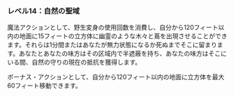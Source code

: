 ### レベル14：自然の聖域

魔法アクションとして、野生変身の使用回数を消費し、自分から120フィート以内の地面に15フィートの立方体に幽霊のような木々と蔦を出現させることができます。それらは1分間またはあなたが無力状態になるか死ぬまでそこに留まります。あなたとあなたの味方はその区域内で半遮蔽を持ち、あなたの味方はそこにいる間、自然の守りの現在の抵抗を獲得します。

ボーナス・アクションとして、自分から120フィート以内の地面に立方体を最大60フィート移動できます。